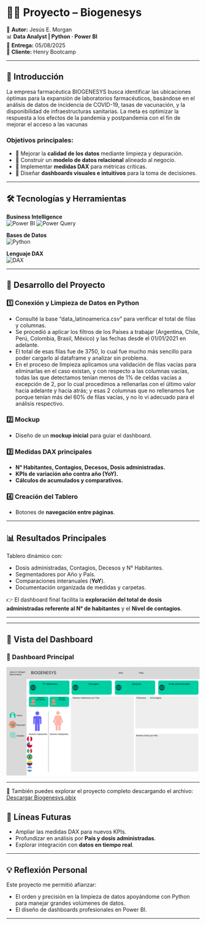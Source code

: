 # 🚴‍♂️ Proyecto – Biogenesys

💼 **Autor:** Jesús E. Morgan  
📊 **Data Analyst | Python · Power BI**  
📅 **Entrega:** 05/08/2025  
📂 **Cliente:** Henry Bootcamp  

---

## 📖 Introducción  
La empresa farmacéutica BIOGENESYS busca identificar las ubicaciones óptimas para la expansión de laboratorios farmacéuticos, basándose en el análisis de datos de incidencia de COVID-19, tasas de vacunación, y la disponibilidad de infraestructuras sanitarias. La meta es optimizar la respuesta a los efectos de la pandemia y postpandemia con el fin de mejorar el acceso a las vacunas 

### Objetivos principales:  
- 🧹 Mejorar la **calidad de los datos** mediante limpieza y depuración.  
- 🔗 Construir un **modelo de datos relacional** alineado al negocio.  
- 🧮 Implementar **medidas DAX** para métricas críticas.  
- 🎨 Diseñar **dashboards visuales e intuitivos** para la toma de decisiones.  

---

## 🛠️ Tecnologías y Herramientas  

**Business Intelligence**  
![Power BI](https://img.shields.io/badge/Power_BI-F2C811?style=for-the-badge&logo=powerbi&logoColor=black)   ![Power Query](https://img.shields.io/badge/Power_Query-217346?style=for-the-badge&logo=microsoft-excel&logoColor=white)  

**Bases de Datos**  
![Python](https://img.shields.io/badge/Python-3776AB?style=for-the-badge&logo=python&logoColor=white)  

**Lenguaje DAX**  
![DAX](https://img.shields.io/badge/DAX-4479A1?style=for-the-badge&logo=data&logoColor=white)  

---

## 🔧 Desarrollo del Proyecto  

### 1️⃣ Conexión y Limpieza de Datos en Python  
- Consulté la base “data_latinoamerica.csv” para verificar el total de filas y columnas.  
- Se procedió a aplicar los filtros de los Países a trabajar (Argentina, Chile, Perú, Colombia, Brasil, México) y las fechas desde el 01/01/2021 en adelante.  
- El total de esas filas fue de 3750, lo cual fue mucho más sencillo para poder cargarlo al dataframe y analizar sin problema.
- En el proceso de limpieza aplicamos una validación de filas vacías para eliminarlas en el caso existan, y con respecto a las columnas vacías, todas las que detectamos tenían menos de 1% de celdas vacías a excepción de 2, por lo cual procedimos a rellenarlas con el último valor hacia adelante y hacia atrás; y esas 2 columnas que no rellenamos fue porque tenían más del 60% de filas vacías, y no lo vi adecuado para el análisis respectivo. 

### 2️⃣ Mockup    
- Diseño de un **mockup inicial** para guiar el dashboard.  

### 3️⃣ Medidas DAX principales  
- **N° Habitantes, Contagios, Decesos, Dosis administradas.**  
- **KPIs de variación año contra año (YoY).**    
- **Cálculos de acumulados y comparativos.**  

### 4️⃣ Creación del Tablero    
- Botones de **navegación entre páginas**.  

---

## 📊 Resultados Principales  
Tablero dinámico con:  
- Dosis administradas, Contagios, Decesos y N° Habitantes.  
- Segmentadores por Año y País.  
- Comparaciones interanuales (**YoY**).  
- Documentación organizada de medidas y carpetas.  

👉 El dashboard final facilita la **exploración del total de dosis administradas referente al N° de habitantes** y el **Nivel de contagios**.  

---

---

## 📸 Vista del Dashboard  

### 🔹 Dashboard Principal  
![Dashboard Principal](assets/dashboard_principal.png)   

---

📂 También puedes explorar el proyecto completo descargando el archivo:  
[Descargar Biogenesys.pbix](assets/Biogeneys.pbix)  


## 🔮 Líneas Futuras  
- Ampliar las medidas DAX para nuevos KPIs.  
- Profundizar en análisis por **País y dosis administradas**.  
- Explorar integración con **datos en tiempo real**.  

---

## 💡 Reflexión Personal  
Este proyecto me permitió afianzar:  
- El orden y precisión en la limpieza de datos apoyándome con Python para manejar grandes volúmenes de datos.  
- El diseño de dashboards profesionales en Power BI.  

---



